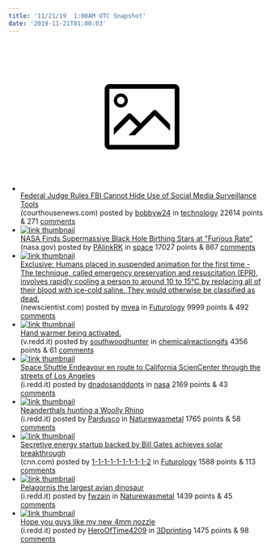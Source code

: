 ```yaml
---
title: '11/21/19  1:00AM UTC Snapshot'
date: '2019-11-21T01:00:03'
---
```

<ul>
<li><a href='https://www.courthousenews.com/judge-rules-fbi-cannot-hide-use-of-social-media-surveillance-tools/'><svg version='1.1' viewBox='-34 -14 104 64' preserveAspectRatio='xMidYMid meet' xmlns='http://www.w3.org/2000/svg' xmlns:xlink='http://www.w3.org/1999/xlink'>
    <title>link thumbnail</title>
    <path d='M32,4H4A2,2,0,0,0,2,6V30a2,2,0,0,0,2,2H32a2,2,0,0,0,2-2V6A2,2,0,0,0,32,4ZM4,30V6H32V30Z'></path>
    <path d='M8.92,14a3,3,0,1,0-3-3A3,3,0,0,0,8.92,14Zm0-4.6A1.6,1.6,0,1,1,7.33,11,1.6,1.6,0,0,1,8.92,9.41Z'></path>
    <path d='M22.78,15.37l-5.4,5.4-4-4a1,1,0,0,0-1.41,0L5.92,22.9v2.83l6.79-6.79L16,22.18l-3.75,3.75H15l8.45-8.45L30,24V21.18l-5.81-5.81A1,1,0,0,0,22.78,15.37Z'></path>
</svg></a><div><div class='linkTitle'><a href='https://www.courthousenews.com/judge-rules-fbi-cannot-hide-use-of-social-media-surveillance-tools/'>Federal Judge Rules FBI Cannot Hide Use of Social Media Surveillance Tools</a></div>(courthousenews.com) posted by <a href='https://www.reddit.com/user/bobbyw24'>bobbyw24</a> in <a href='https://www.reddit.com/r/technology'>technology</a> 22614 points & 271 <a href='https://www.reddit.com/r/technology/comments/dz1gti/federal_judge_rules_fbi_cannot_hide_use_of_social/'>comments</a></div></li>

<li><a href='https://www.nasa.gov/mission_pages/chandra/images/a-weakened-black-hole-allows-its-galaxy-to-awaken.html'><img src='https://b.thumbs.redditmedia.com/vea_i2vSIOPY68OP1t3CeB-Y6u1whcR0eKARRCtKDQY.jpg' alt='link thumbnail'></a><div><div class='linkTitle'><a href='https://www.nasa.gov/mission_pages/chandra/images/a-weakened-black-hole-allows-its-galaxy-to-awaken.html'>NASA Finds Supermassive Black Hole Birthing Stars at "Furious Rate"</a></div>(nasa.gov) posted by <a href='https://www.reddit.com/user/PAlinkRK'>PAlinkRK</a> in <a href='https://www.reddit.com/r/space'>space</a> 17027 points & 867 <a href='https://www.reddit.com/r/space/comments/dyzil1/nasa_finds_supermassive_black_hole_birthing_stars/'>comments</a></div></li>

<li><a href='https://www.newscientist.com/article/2224004-exclusive-humans-placed-in-suspended-animation-for-the-first-time/'><img src='https://b.thumbs.redditmedia.com/4yvBA0oAIcxc6Iv2udNFKmx7DKHaid50gOi7wmJtqMc.jpg' alt='link thumbnail'></a><div><div class='linkTitle'><a href='https://www.newscientist.com/article/2224004-exclusive-humans-placed-in-suspended-animation-for-the-first-time/'>Exclusive: Humans placed in suspended animation for the first time - The technique, called emergency preservation and resuscitation (EPR), involves rapidly cooling a person to around 10 to 15°C by replacing all of their blood with ice-cold saline. They would otherwise be classified as dead.</a></div>(newscientist.com) posted by <a href='https://www.reddit.com/user/mvea'>mvea</a> in <a href='https://www.reddit.com/r/Futurology'>Futurology</a> 9999 points & 492 <a href='https://www.reddit.com/r/Futurology/comments/dz0nsz/exclusive_humans_placed_in_suspended_animation/'>comments</a></div></li>

<li><a href='https://v.redd.it/hbm2ay7isrz31'><img src='https://b.thumbs.redditmedia.com/L3BK92yd3Qpwk9Tw-jRxV6LvJLiYVx-IHoptD4hqYiA.jpg' alt='link thumbnail'></a><div><div class='linkTitle'><a href='https://v.redd.it/hbm2ay7isrz31'>Hand warmer being activated.</a></div>(v.redd.it) posted by <a href='https://www.reddit.com/user/southwoodhunter'>southwoodhunter</a> in <a href='https://www.reddit.com/r/chemicalreactiongifs'>chemicalreactiongifs</a> 4356 points & 61 <a href='https://www.reddit.com/r/chemicalreactiongifs/comments/dyxvec/hand_warmer_being_activated/'>comments</a></div></li>

<li><a href='https://i.redd.it/n21rd233drz31.jpg'><img src='https://b.thumbs.redditmedia.com/LtzHLXfrUkOUsVbLy_tHrLLj9Hh8nfwX71LP7S2_2rc.jpg' alt='link thumbnail'></a><div><div class='linkTitle'><a href='https://i.redd.it/n21rd233drz31.jpg'>Space Shuttle Endeavour en route to California ScienCenter through the streets of Los Angeles</a></div>(i.redd.it) posted by <a href='https://www.reddit.com/user/dnadosanddonts'>dnadosanddonts</a> in <a href='https://www.reddit.com/r/nasa'>nasa</a> 2169 points & 43 <a href='https://www.reddit.com/r/nasa/comments/dyvulf/space_shuttle_endeavour_en_route_to_california/'>comments</a></div></li>

<li><a href='https://i.redd.it/t5srukp4rtz31.jpg'><img src='https://a.thumbs.redditmedia.com/JoWO8UmI-JY546Wc9g3w3Kq1u9iWmJRK8CMJ38WSz94.jpg' alt='link thumbnail'></a><div><div class='linkTitle'><a href='https://i.redd.it/t5srukp4rtz31.jpg'>Neanderthals hunting a Woolly Rhino</a></div>(i.redd.it) posted by <a href='https://www.reddit.com/user/Pardusco'>Pardusco</a> in <a href='https://www.reddit.com/r/Naturewasmetal'>Naturewasmetal</a> 1765 points & 58 <a href='https://www.reddit.com/r/Naturewasmetal/comments/dz0o7s/neanderthals_hunting_a_woolly_rhino/'>comments</a></div></li>

<li><a href='https://www.cnn.com/2019/11/19/business/heliogen-solar-energy-bill-gates/index.html'><img src='https://b.thumbs.redditmedia.com/QMOxC7lxtZMqAihQ8dxcSgMLCQJ2_QmNHyq5MEibYRo.jpg' alt='link thumbnail'></a><div><div class='linkTitle'><a href='https://www.cnn.com/2019/11/19/business/heliogen-solar-energy-bill-gates/index.html'>Secretive energy startup backed by Bill Gates achieves solar breakthrough</a></div>(cnn.com) posted by <a href='https://www.reddit.com/user/1-1-1-1-1-1-1-1-1-2'>1-1-1-1-1-1-1-1-1-2</a> in <a href='https://www.reddit.com/r/Futurology'>Futurology</a> 1588 points & 113 <a href='https://www.reddit.com/r/Futurology/comments/dyuv9l/secretive_energy_startup_backed_by_bill_gates/'>comments</a></div></li>

<li><a href='https://i.redd.it/art9h6ohtqz31.jpg'><img src='https://b.thumbs.redditmedia.com/lsOUpZFK1xzwHM5b6ER0Ahwi1l0ErokElauqqdIbBWY.jpg' alt='link thumbnail'></a><div><div class='linkTitle'><a href='https://i.redd.it/art9h6ohtqz31.jpg'>Pelagornis the largest avian dinosaur</a></div>(i.redd.it) posted by <a href='https://www.reddit.com/user/fwzain'>fwzain</a> in <a href='https://www.reddit.com/r/Naturewasmetal'>Naturewasmetal</a> 1439 points & 45 <a href='https://www.reddit.com/r/Naturewasmetal/comments/dyuem4/pelagornis_the_largest_avian_dinosaur/'>comments</a></div></li>

<li><a href='https://i.redd.it/obwrv4omotz31.jpg'><img src='https://a.thumbs.redditmedia.com/-0oWOGavyO13G_kafa3KkDGQQByg9RnEtH-HMy_i7n8.jpg' alt='link thumbnail'></a><div><div class='linkTitle'><a href='https://i.redd.it/obwrv4omotz31.jpg'>Hope you guys like my new 4mm nozzle</a></div>(i.redd.it) posted by <a href='https://www.reddit.com/user/HeroOfTime4209'>HeroOfTime4209</a> in <a href='https://www.reddit.com/r/3Dprinting'>3Dprinting</a> 1475 points & 98 <a href='https://www.reddit.com/r/3Dprinting/comments/dz0jcn/hope_you_guys_like_my_new_4mm_nozzle/'>comments</a></div></li>

</ul>
